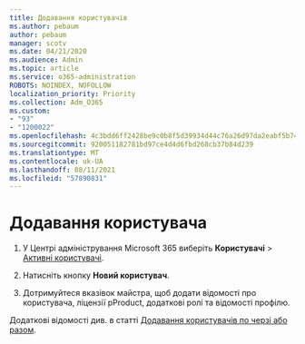 ```yaml
---
title: Додавання користувачів
ms.author: pebaum
author: pebaum
manager: scotv
ms.date: 04/21/2020
ms.audience: Admin
ms.topic: article
ms.service: o365-administration
ROBOTS: NOINDEX, NOFOLLOW
localization_priority: Priority
ms.collection: Adm_O365
ms.custom:
- "93"
- "1200022"
ms.openlocfilehash: 4c3bdd6ff2428be9c0b8f5d39934d44c76a26d97da2eabf5b74bc528a6db5b1c
ms.sourcegitcommit: 920051182781bd97ce4d4d6fbd268cb37b84d239
ms.translationtype: MT
ms.contentlocale: uk-UA
ms.lasthandoff: 08/11/2021
ms.locfileid: "57890831"
---
```

# <a name="add-a-user"></a>Додавання користувача

1. У Центрі адміністрування Microsoft 365 виберіть **Користувачі** > [Активні користувачі](https://admin.microsoft.com/Adminportal/Home?source=applauncher#/users).

2. Натисніть кнопку **Новий користувач**.

3. Дотримуйтеся вказівок майстра, щоб додати відомості про користувача, ліцензії pProduct, додаткові ролі та відомості профілю.

Додаткові відомості див. в статті [Додавання користувачів по черзі або разом](https://docs.microsoft.com/microsoft-365/admin/add-users/add-users).